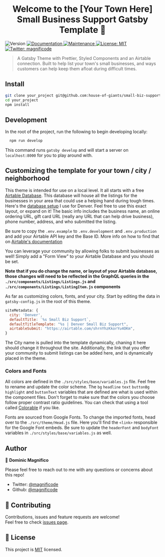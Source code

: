<h1 align="center">Welcome to the [Your Town Here] Small Business Support Gatsby Template 👋</h1>
<p>
  <img alt="Version" src="https://img.shields.io/badge/version-1.0.0-blue.svg?cacheSeconds=2592000" />
  <a href="https://github.com/house-of-giants/small-biz-support#readme" target="_blank">
    <img alt="Documentation" src="https://img.shields.io/badge/documentation-yes-brightgreen.svg" />
  </a>
  <a href="https://github.com/house-of-giants/house-of-giants/graphs/commit-activity" target="_blank">
    <img alt="Maintenance" src="https://img.shields.io/badge/Maintained%3F-yes-green.svg" />
  </a>
  <a href="https://github.com/house-of-giants/house-of-giants/blob/master/LICENSE" target="_blank">
    <img alt="License: MIT" src="https://img.shields.io/badge/License-MIT-yellow.svg" />
  </a>
  <a href="https://twitter.com/magnificode" target="_blank">
    <img alt="Twitter: magnificode" src="https://img.shields.io/twitter/follow/magnificode.svg?style=social" />
  </a>
</p>

> A Gatsby Theme with Prettier, Styled Components and an Airtable connection. Built to help list your town's small businesses, and ways customers can help keep them afloat during difficult times.

## Install

```sh
git clone your_project git@github.com:house-of-giants/small-biz-support.git
cd your_project
npm install
```

## Development
In the root of the project, run the following to begin developing locally:

```sh
  npm run develop
```

This command runs `gatsby develop` and will start a server on `localhost:8000` for you to play around with.

## Customizing the template for your town / city / neighborhood

This theme is intended for use on a local level. It all starts with a free [Airtable Database](http://airtable.com/). This database will house all the listings for the businesses in your area that could use a helping hand during tough times. Here's the [database setup](https://airtable.com/shrOz63EBaqXFBUVy) I use for Denver. Feel free to use this exact layout, or expand on it! The basic info includes the business name, an online ordering URL, gift card URL (really any URL that can help drive business), phone number, address, and who submitted the listing.

Be sure to copy the `.env.example` to `.env.development` and `.env.production` and add your Airtable API key and the Base ID. More info on how to find that on [Airtable's documentation](https://airtable.com/api)

You can leverage your community by allowing folks to submit businesses as well! Simply add a "Form View" to your Airtable Database and you should be set.

**Note that if you do change the name, or layout of your Airtable database, those changes will need to be reflected in the GraphQL queries in the `./src/components/Listings/Listings.js` and `./src/components/Listings/ListingItem.js` components**

As far as customizing colors, fonts, and your city. Start by editing the data in `gatsby-config.js` in the root of this theme.

```js
siteMetadata: {
  city: 'Denver',
  defaultTitle: `%s Small Biz Support`,
  defaultTitleTemplate: "%s | Denver Small Biz Support",
  airtableSubmit: "https://airtable.com/shrnYhzKkorYu4OKm",
}
```

The City name is pulled into the template dynamically, chaning it here should change it throughout the site. Additionally, the link that you offer your community to submit listings can be added here, and is dynamically placed in the theme.

### Colors and Fonts

All colors are defined in the `./src/styles/base/variables.js` file. Feel free to rename and update the color scheme. The `bg` `headline` `text` `buttonBg` `highlight` and `buttonText` variables that are defined are what is used within the component files. Don't forget to make sure that the colors you choose follow proper contrast ratio guidelines. You can check that using a tool called [Colorable](https://colorable.jxnblk.com/) if you like.

Fonts are sourced from Google Fonts. To change the imported fonts, head over to the `./src/theme/Head.js` file. Here you'll find the `<link>` responsible for the Google Font embeds. Be sure to update the `headerFont` and `bodyFont` variables in `./src/styles/base/variables.js` as well.

## Author

👤 **Dominic Magnifico**

Please feel free to reach out to me with any questions or concerns about this repo!

- Twitter: [@magnificode](https://twitter.com/magnificode)
- Github: [@magnificode](https://github.com/magnificode)

## 🤝 Contributing

Contributions, issues and feature requests are welcome!<br />Feel free to check [issues page](https://github.com/house-of-giants/small-biz-support/issues).

## 📝 License

This project is [MIT](https://github.com/house-of-giants/house-of-giants/blob/master/LICENSE) licensed.
